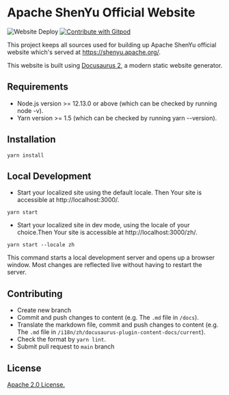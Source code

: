 # Apache ShenYu Official Website

![Website Deploy](https://github.com/apache/shenyu-website/workflows/Website%20Deploy/badge.svg)
[![Contribute with Gitpod](https://img.shields.io/badge/Contribute%20with-Gitpod-908a85?logo=gitpod&color=green)](https://gitpod.io/#https://github.com/apache/shenyu-website)

This project keeps all sources used for building up Apache ShenYu official website which's served at <https://shenyu.apache.org/>. 

This website is built using [Docusaurus 2](https://docusaurus.io/), a modern static website generator.

## Requirements

- Node.js version >= 12.13.0 or above (which can be checked by running node -v).
- Yarn version >= 1.5 (which can be checked by running yarn --version).

## Installation

```console
yarn install
```

## Local Development

- Start your localized site using the default locale. Then Your site is accessible at http://localhost:3000/.

```console
yarn start
```

- Start your localized site in dev mode, using the locale of your choice.Then Your site is accessible at http://localhost:3000/zh/.

```console
yarn start --locale zh
```

This command starts a local development server and opens up a browser window. Most changes are reflected live without having to restart the server.

## Contributing

* Create new branch
* Commit and push changes to content (e.g. The `.md` file in `/docs`).
* Translate the markdown file, commit  and push changes to content (e.g. The `.md` file in `/i18n/zh/docusaurus-plugin-content-docs/current`).
* Check the format by `yarn lint`.
* Submit pull request to `main` branch

## License

[Apache 2.0 License.](/LICENSE)

